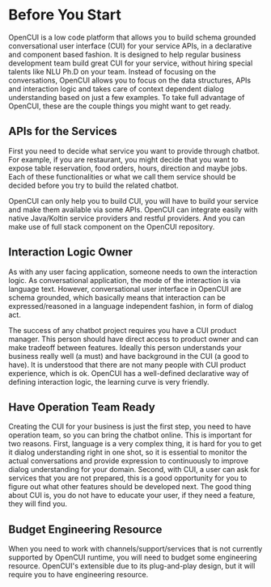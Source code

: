 # Before You Start

OpenCUI is a low code platform that allows you to build schema grounded conversational user interface (CUI) for your service APIs, in a declarative and component based fashion. It is designed to help regular business development team build great CUI for your service, without hiring special talents like NLU Ph.D on your team. Instead of focusing on the conversations, OpenCUI allows you to focus on the data structures, APIs and interaction logic and takes care of context dependent dialog understanding based on just a few examples. To take full advantage of OpenCUI, these are the couple things you might want to get ready. 

## APIs for the Services

First you need to decide what service you want to provide through chatbot. For example, if you are restaurant, you might decide that you want to expose table reservation, food orders, hours, direction and maybe jobs. Each of these functionalities or what we call them service should be decided before you try to build the related chatbot. 

OpenCUI can only help you to build CUI, you will have to build your service and make them available via some APIs. OpenCUI can integrate easily with native Java/Koltin service providers and restful providers. And you can make use of full stack component on the OpenCUI repository.

## Interaction Logic Owner

As with any user facing application, someone needs to own the interaction logic. As conversational application, the mode of the interaction is via language text. However, conversational user interface in OpenCUI are schema grounded, which basically means that interaction can be expressed/reasoned in a language independent fashion, in form of dialog act. 

The success of any chatbot project requires you have a CUI product manager. This person should have direct access to product owner and can make tradeoff between features. Ideally this person understands your business really well (a must) and have background in the CUI (a good to have). It is understood that there are not many people with CUI product experience, which is ok. OpenCUI has a well-defined declarative way of defining interaction logic, the learning curve is very friendly.

## Have Operation Team Ready
Creating the CUI for your business is just the first step, you need to have operation team, so you can bring the chatbot online. This is important for two reasons. First, language is a very complex thing, it is hard for you to get it dialog understanding right in one shot, so it is essential to monitor the actual conversations and provide expression to continuously to improve dialog understanding for your domain. Second, with CUI, a user can ask for services that you are not prepared, this is a good opportunity for you to figure out what other features should be developed next. The good thing about CUI is, you do not have to educate your user, if they need a feature, they will find you.

## Budget Engineering Resource
When you need to work with channels/support/services that is not currently supported by OpenCUI runtime, you will need to budget some engineering resource. OpenCUI's extensible due to its plug-and-play design, but it will require you to have engineering resource.
